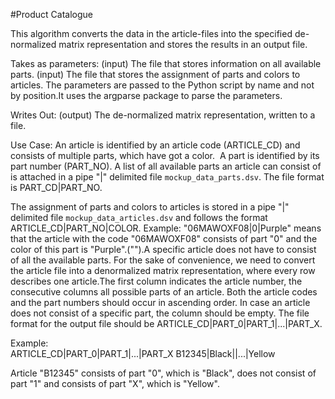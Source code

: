 #Product Catalogue

This algorithm converts the data in the article-files into the specified de-normalized matrix representation and stores 
the results in an output file.

Takes as parameters:
(input) The file that stores information on all available parts.
(input) The file that stores the assignment of parts and colors to articles.
The parameters are passed to the Python script by name and not by position.It uses the argparse package to parse the parameters. 

Writes Out:
(output) The de-normalized matrix representation, written to a file.

Use Case: 
An article is identified by an article code (ARTICLE_CD) and consists of multiple parts, which have got a color. 
A part is identified by its part number (PART_NO). A list of all available parts an article can consist of is attached in a
pipe "|" delimited file ```mockup_data_parts.dsv```. The file format is PART_CD|PART_NO. 

The assignment of parts and colors to articles is stored in a pipe "|" delimited file ```mockup_data_articles.dsv```
and follows the format ARTICLE_CD|PART_NO|COLOR. Example: "06MAWOXF08|0|Purple" means that the article with the code 
"06MAWOXF08" consists of part "0" and the color of this part is "Purple".("").A specific article does not 
have to consist of all the available parts. For the sake of convenience, we need to convert the article file into a 
denormalized matrix representation, where every row describes one article.The first column indicates the article number, 
the consecutive columns all possible parts of an article. Both the article codes and the part numbers should occur in 
ascending order. In case an article does not consist of a specific part, the column should be empty. The file format for the
output file should be ARTICLE_CD|PART_0|PART_1|...|PART_X.
    
Example:   
ARTICLE_CD|PART_0|PART_1|...|PART_X
B12345|Black||...|Yellow

Article "B12345" consists of part "0", which is "Black", does not consist of part "1" and consists of part "X", which is "Yellow".

